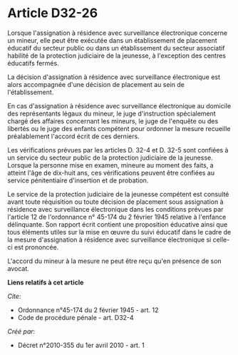 # Article D32-26

Lorsque l'assignation à résidence avec surveillance électronique concerne un mineur, elle peut être exécutée dans un
établissement de placement éducatif du secteur public ou dans un établissement du secteur associatif habilité de la
protection judiciaire de la jeunesse, à l'exception des centres éducatifs fermés. 

La décision d'assignation à résidence avec surveillance électronique est alors accompagnée d'une décision de placement au
sein de l'établissement. 

En cas d'assignation à résidence avec surveillance électronique au domicile des représentants légaux du mineur, le juge
d'instruction spécialement chargé des affaires concernant les mineurs, le juge de l'enquête ou des libertés ou le juge des
enfants compétent pour ordonner la mesure recueille préalablement l'accord écrit de ces derniers. 

Les vérifications prévues par les articles D. 32-4 et D. 32-5 sont confiées à un service du secteur public de la protection
judiciaire de la jeunesse. Lorsque la personne mise en examen, mineure au moment des faits, a atteint l'âge de dix-huit ans,
ces vérifications peuvent être confiées au service pénitentiaire d'insertion et de probation. 

Le service de la protection judiciaire de la jeunesse compétent est consulté avant toute réquisition ou toute décision de
placement sous assignation à résidence avec surveillance électronique dans les conditions prévues par l'article 12 de
l'ordonnance n° 45-174 du 2 février 1945 relative à l'enfance délinquante. Son rapport écrit contient une proposition
éducative ainsi que tous éléments utiles sur la mise en œuvre du suivi éducatif dans le cadre de la mesure d'assignation à
résidence avec surveillance électronique si celle-ci est prononcée.

L'accord du mineur à la mesure ne peut être reçu qu'en présence de son avocat.

**Liens relatifs à cet article**

_Cite_:

  - Ordonnance n°45-174 du 2 février 1945 - art. 12
  - Code de procédure pénale - art. D32-4

_Créé par_:

  - Décret n°2010-355 du 1er avril 2010 - art. 1
